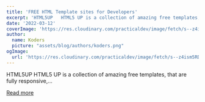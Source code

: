 ```yaml
---
title: 'FREE HTML Template sites for Developers'
excerpt: 'HTML5UP   HTML5 UP is a collection of amazing free templates, that are fully responsive,...'
date: '2022-03-12'
coverImage: 'https://res.cloudinary.com/practicaldev/image/fetch/s--z4ism5RD--/c_imagga_scale,f_auto,fl_progressive,h_420,q_auto,w_1000/https://dev-to-uploads.s3.amazonaws.com/uploads/articles/a9jhsnmt8jnrucc7em38.png'
author:
  name: Koders
  picture: "assets/blog/authors/koders.png"
ogImage:
  url: 'https://res.cloudinary.com/practicaldev/image/fetch/s--z4ism5RD--/c_imagga_scale,f_auto,fl_progressive,h_420,q_auto,w_1000/https://dev-to-uploads.s3.amazonaws.com/uploads/articles/a9jhsnmt8jnrucc7em38.png'
---
```


HTML5UP   HTML5 UP is a collection of amazing free templates, that are fully responsive,...

[Read more](https://dev.to/dhananjaywarade/free-html-template-sites-for-developers-fgf)
